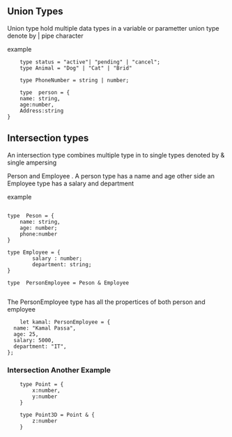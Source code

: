 ## Union Types

Union type  hold multiple data types  in a variable or  parametter  union type denote by   | pipe character

example

```tsc
    type status = "active"| "pending" | "cancel";
    type Animal = "Dog" | "Cat" | "Brid"

    type PhoneNumber = string | number;

    type  person = {
    name: string,
    age:number,
    Address:string
}
```

## Intersection types

An intersection type combines multiple type in to single types denoted by & single ampersing

Person and  Employee .  A person  type has a name and age  other side  an Employee type has  a salary  and  department 

example

```tsc
  
type  Peson = {
    name: string,
    age: number;
    phone:number
}

type Employee = {
        salary : number;
        department: string;
}

type  PersonEmployee = Peson & Employee


```


The PersonEmployee type has all the propertices of both person and employee 

```tsc 
    let kamal: PersonEmployee = {
  name: "Kamal Passa",
  age: 25,
  salary: 5000,
  department: "IT",
};
```

### Intersection Another Example 

```tsc
    type Point = {
        x:number,
        y:number
    }

    type Point3D = Point & {
        z:number    
    }
```
